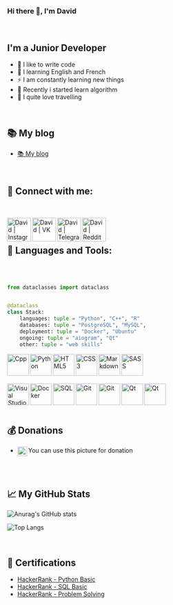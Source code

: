 ### Hi there 👋, I'm David

<br />

## I'm a Junior Developer

 - 💪 I like to write code
 - 🎉 I learning English and French
 - ⚡ I am constantly learning new things
 - 👑 Recently i started learn algorithm
 - 🤙 I quite love travelling 

<br />

## 📚 My blog
- [📚 My blog](https://t.me/Dromanovicz)
<br />


## 📱 Connect with me:

<br />

[<img align="left" alt="David | Instagram" width="55px" src="https://cdn.icon-icons.com/icons2/1175/PNG/512/1489615321-instagram_81933.png" />][instagram]
[<img align="left" alt="David | VK" width="55px" src="https://cdn.icon-icons.com/icons2/1175/PNG/512/1489615310-vk_81922.png" />][vk]
[<img align="left" alt="David | Telegram" width="55px" src="https://cdn.icon-icons.com/icons2/1175/PNG/512/1489615327-telegram_81927.png" />][telegram]
[<img align="left" alt="David | Reddit" width="55px" src="https://cdn.icon-icons.com/icons2/1175/PNG/512/1489615305-reddit_81918.png" />][reddit]

<br />

<br />

## 🧰 Languages and Tools:

<br />
<br />

```python
from dataclasses import dataclass


@dataclass
class Stack:
    languages: tuple = "Python", "C++", "R"
    databases: tuple = "PostgreSQL", "MySQL",
    deployment: tuple = "Docker", "Ubuntu"
    ongoing: tuple = "aiogram", "Qt"
    other: tuple = "web skills"

```



<img align="left" alt="Cpp" width="50px" src="https://cdn.icon-icons.com/icons2/1822/PNG/128/cpp_115528.png" />
<img align="left" alt="Python" width="50px" src="https://cdn.icon-icons.com/icons2/1822/PNG/128/py_115518.png" />
<img align="left" alt="HTML5" width="50px" src="https://cdn.icon-icons.com/icons2/1822/PNG/128/html_115524.png" />
<img align="left" alt="CSS3" width="50px" src="https://cdn.icon-icons.com/icons2/1822/PNG/128/css_115514.png" />
<img align="left" alt="Markdown" width="50px" src="https://cdn.icon-icons.com/icons2/1822/PNG/128/md_115523.png" />
<img align="left" alt="SASS" width="50px" src="https://cdn.icon-icons.com/icons2/1822/PNG/128/scss_115520.png" />

<br /><br /><br /><br />
<img align="left" alt="Visual Studio Code" width="50px" src="https://cdn.icon-icons.com/icons2/195/PNG/256/Visual_Studio_23517.png" />
<img align="left" alt="Docker" width="50px" src="https://cdn.icon-icons.com/icons2/2107/PNG/512/folder_type_docker_icon_129981.png" />
<img align="left" alt="SQL" width="50px" src="https://cdn.icon-icons.com/icons2/2415/PNG/512/postgresql_plain_wordmark_logo_icon_146390.png" />
<img align="left" alt="Git" width="50px" src="https://upload.wikimedia.org/wikipedia/commons/thumb/3/3f/Git_icon.svg/97px-Git_icon.svg.png" />
<img align="left" alt="Git" width="50px" src="https://cdn4.iconfinder.com/data/icons/logos-and-brands/512/348_Ubuntu_logo-256.png" />
<img align="left" alt="Qt" width="50px" src="https://cdn.icon-icons.com/icons2/1381/PNG/512/qt_94938.png" />
<img align="left" alt="Qt" width="50px" src="https://cdn.icon-icons.com/icons2/2107/PNG/512/file_type_r_icon_130212.png" />



<br />
<br />
<br />

## 💰 Donations
- You can use this picture for donation
[<img align="left" alt="Donat | Donat" width="22px" src="https://image.flaticon.com/icons/png/512/1048/1048384.png" />][Donat]

<br />
<br />


## 📈 My GitHub Stats
![Anurag's GitHub stats](https://github-readme-stats.vercel.app/api?username=DavidRomanovizc&show_icons=true&theme=algolia)
<br />

![Top Langs](https://github-readme-stats.vercel.app/api/top-langs/?username=DavidRomanovizc&langs_count=8)

<br />


## :scroll: Certifications
- [HackerRank - Python Basic](https://www.hackerrank.com/certificates/dff3e36a9433)
- [HackerRank - SQL Basic](https://www.hackerrank.com/certificates/1b20f11f2ffb)
- [HackerRank - Problem Solving](https://www.hackerrank.com/certificates/51c24d77f073)


[instagram]: https://www.instagram.com/david_romanowicz/
[vk]: https://vk.com/davidroman0v
[Donat]: https://www.donationalerts.com/r/david_romanov
[telegram]: https://t.me/DRomanovizc
[reddit]: https://www.reddit.com/user/Dromanovicz

